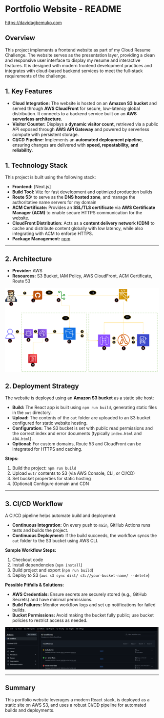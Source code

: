 # Portfolio Website - README

https://davidagbemuko.com

## Overview
This project implements a frontend website as part of my Cloud Resume Challenge. The website serves as the presentation layer, providing a clean and responsive user interface to display my resume and interactive features. It is designed with modern frontend development practices and integrates with cloud-based backend services to meet the full-stack requirements of the challenge.

## 1. Key Features  

- **Cloud Integration:** The website is hosted on an **Amazon S3 bucket** and served through **AWS CloudFront** for secure, low-latency global distribution. It connects to a backend service built on an **AWS serverless architecture**.  
- **Visitor Counter:** Displays a **dynamic visitor count**, retrieved via a public API exposed through **AWS API Gateway** and powered by serverless compute with persistent storage.  
- **CI/CD Pipeline:** Implements an **automated deployment pipeline**, ensuring changes are delivered with **speed, repeatability, and reliability**.  


## 1. Technology Stack

This project is built using the following stack:

- **Frontend:** [Next.js]
- **Build Tool:** [Vite](https://vitejs.dev/) for fast development and optimized production builds
- **Route 53:** to serve as the **DNS hosted zone**, and manage the authoritative name servers for my domain
- **ACM Certificate:** Provides an **SSL/TLS certificate** via **AWS Certificate Manager (ACM)** to enable secure HTTPS communication for the website.  
- **CloudFront Distribution:** Acts as a **content delivery network (CDN)** to cache and distribute content globally with low latency, while also integrating with ACM to enforce HTTPS.  
- **Package Management:** [npm](https://www.npmjs.com/)

---
## 2. Architecture
- **Provider:** AWS
- **Resources:** S3 Bucket, IAM Policy, AWS CloudFront, ACM Certificate, Route 53

![Architecture Diagram](image-1.png)

## 2. Deployment Strategy

The website is deployed using an **Amazon S3 bucket** as a static site host:

- **Build:** The React app is built using `npm run build`, generating static files in the `out` directory.
- **Upload:** The contents of the `out` folder are uploaded to an S3 bucket configured for static website hosting.
- **Configuration:** The S3 bucket is set with public read permissions and the correct index and error documents (typically `index.html` and `404.html`).
- **Optional:** For custom domains, Route 53 and CloudFront can be integrated for HTTPS and caching.

**Steps:**
1. Build the project: `npm run build`
2. Upload `out/` contents to S3 (via AWS Console, CLI, or CI/CD)
3. Set bucket properties for static hosting
4. (Optional) Configure domain and CDN

---

## 3. CI/CD Workflow

A CI/CD pipeline helps automate build and deployment:

- **Continuous Integration:** On every push to `main`, GitHub Actions runs tests and builds the project.
- **Continuous Deployment:** If the build succeeds, the workflow syncs the `out` folder to the S3 bucket using AWS CLI.

**Sample Workflow Steps:**
1. Checkout code
2. Install dependencies (`npm install`)
4. Build project and export (`npm run build`)
5. Deploy to S3 (`aws s3 sync dist/ s3://your-bucket-name/ --delete`)

**Possible Pitfalls & Solutions:**
- **AWS Credentials:** Ensure secrets are securely stored (e.g., GitHub Secrets) and have minimal permissions.
- **Build Failures:** Monitor workflow logs and set up notifications for failed builds.
- **Bucket Permissions:** Avoid making the bucket fully public; use bucket policies to restrict access as needed.

![workflow in action](image.png)

---

## Summary

This portfolio website leverages a modern React stack, is deployed as a static site on AWS S3, and uses a robust CI/CD pipeline for automated builds and deployments.